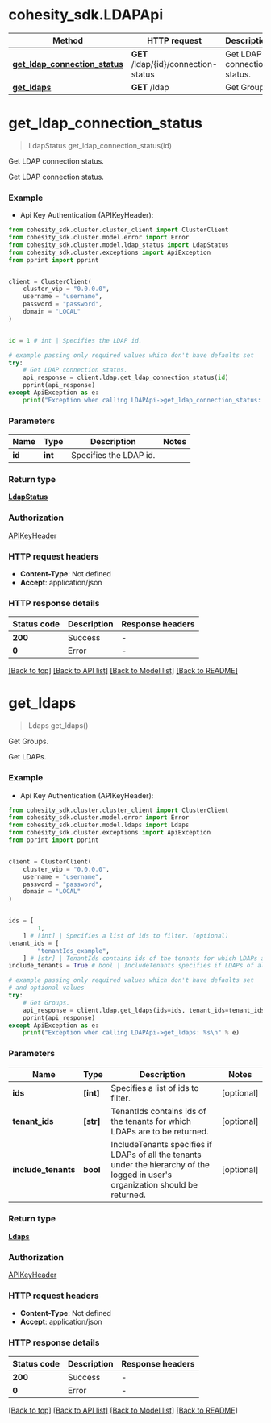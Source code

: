 # cohesity_sdk.LDAPApi


Method | HTTP request | Description
------------- | ------------- | -------------
[**get_ldap_connection_status**](LDAPApi.md#get_ldap_connection_status) | **GET** /ldap/{id}/connection-status | Get LDAP connection status.
[**get_ldaps**](LDAPApi.md#get_ldaps) | **GET** /ldap | Get Groups.


# **get_ldap_connection_status**
> LdapStatus get_ldap_connection_status(id)

Get LDAP connection status.

Get LDAP connection status.

### Example

* Api Key Authentication (APIKeyHeader):
```python
from cohesity_sdk.cluster.cluster_client import ClusterClient
from cohesity_sdk.cluster.model.error import Error
from cohesity_sdk.cluster.model.ldap_status import LdapStatus
from cohesity_sdk.cluster.exceptions import ApiException
from pprint import pprint


client = ClusterClient(
	cluster_vip = "0.0.0.0",
	username = "username",
	password = "password",
	domain = "LOCAL"
)


id = 1 # int | Specifies the LDAP id.

# example passing only required values which don't have defaults set
try:
	# Get LDAP connection status.
	api_response = client.ldap.get_ldap_connection_status(id)
	pprint(api_response)
except ApiException as e:
	print("Exception when calling LDAPApi->get_ldap_connection_status: %s\n" % e)
```


### Parameters

Name | Type | Description  | Notes
------------- | ------------- | ------------- | -------------
 **id** | **int**| Specifies the LDAP id. |

### Return type

[**LdapStatus**](LdapStatus.md)

### Authorization

[APIKeyHeader](../README.md#APIKeyHeader)

### HTTP request headers

 - **Content-Type**: Not defined
 - **Accept**: application/json


### HTTP response details
| Status code | Description | Response headers |
|-------------|-------------|------------------|
**200** | Success |  -  |
**0** | Error |  -  |

[[Back to top]](#) [[Back to API list]](../README.md#documentation-for-api-endpoints) [[Back to Model list]](../README.md#documentation-for-models) [[Back to README]](../README.md)

# **get_ldaps**
> Ldaps get_ldaps()

Get Groups.

Get LDAPs.

### Example

* Api Key Authentication (APIKeyHeader):
```python
from cohesity_sdk.cluster.cluster_client import ClusterClient
from cohesity_sdk.cluster.model.error import Error
from cohesity_sdk.cluster.model.ldaps import Ldaps
from cohesity_sdk.cluster.exceptions import ApiException
from pprint import pprint


client = ClusterClient(
	cluster_vip = "0.0.0.0",
	username = "username",
	password = "password",
	domain = "LOCAL"
)


ids = [
        1,
    ] # [int] | Specifies a list of ids to filter. (optional)
tenant_ids = [
        "tenantIds_example",
    ] # [str] | TenantIds contains ids of the tenants for which LDAPs are to be returned. (optional)
include_tenants = True # bool | IncludeTenants specifies if LDAPs of all the tenants under the hierarchy of the logged in user's organization should be returned. (optional)

# example passing only required values which don't have defaults set
# and optional values
try:
	# Get Groups.
	api_response = client.ldap.get_ldaps(ids=ids, tenant_ids=tenant_ids, include_tenants=include_tenants)
	pprint(api_response)
except ApiException as e:
	print("Exception when calling LDAPApi->get_ldaps: %s\n" % e)
```


### Parameters

Name | Type | Description  | Notes
------------- | ------------- | ------------- | -------------
 **ids** | **[int]**| Specifies a list of ids to filter. | [optional]
 **tenant_ids** | **[str]**| TenantIds contains ids of the tenants for which LDAPs are to be returned. | [optional]
 **include_tenants** | **bool**| IncludeTenants specifies if LDAPs of all the tenants under the hierarchy of the logged in user&#39;s organization should be returned. | [optional]

### Return type

[**Ldaps**](Ldaps.md)

### Authorization

[APIKeyHeader](../README.md#APIKeyHeader)

### HTTP request headers

 - **Content-Type**: Not defined
 - **Accept**: application/json


### HTTP response details
| Status code | Description | Response headers |
|-------------|-------------|------------------|
**200** | Success |  -  |
**0** | Error |  -  |

[[Back to top]](#) [[Back to API list]](../README.md#documentation-for-api-endpoints) [[Back to Model list]](../README.md#documentation-for-models) [[Back to README]](../README.md)

